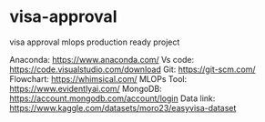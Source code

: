# visa-approval
visa approval mlops production ready project

Anaconda: https://www.anaconda.com/
Vs code: https://code.visualstudio.com/download
Git: https://git-scm.com/
Flowchart: https://whimsical.com/
MLOPs Tool: https://www.evidentlyai.com/
MongoDB: https://account.mongodb.com/account/login
Data link: https://www.kaggle.com/datasets/moro23/easyvisa-dataset